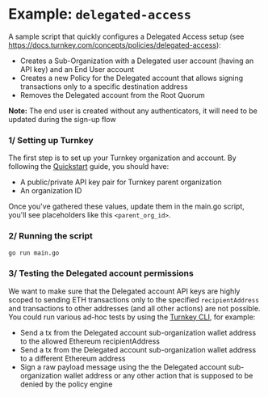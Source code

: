 # Example: `delegated-access`

A sample script that quickly configures a Delegated Access setup (see https://docs.turnkey.com/concepts/policies/delegated-access):

- Creates a Sub-Organization with a Delegated user account (having an API key) and an End User account
- Creates a new Policy for the Delegated account that allows signing transactions only to a specific destination address
- Removes the Delegated account from the Root Quorum

**Note:** The end user is created without any authenticators, it will need to be updated during the sign-up flow

### 1/ Setting up Turnkey

The first step is to set up your Turnkey organization and account. By following the [Quickstart](https://docs.turnkey.com/getting-started/quickstart) guide, you should have:

- A public/private API key pair for Turnkey parent organization
- An organization ID

Once you've gathered these values, update them in the main.go script, you'll see placeholders like this `<parent_org_id>`.

### 2/ Running the script

```bash
go run main.go
```

### 3/ Testing the Delegated account permissions

We want to make sure that the Delegated account API keys are highly scoped to sending ETH transactions only to the specified `recipientAddress` and transactions to other addresses (and all other actions) are not possible.
You could run various ad-hoc tests by using the [Turnkey CLI](https://github.com/tkhq/tkcli), for example:

- Send a tx from the Delegated account sub-organization wallet address to the allowed Ethereum recipientAddress
- Send a tx from the Delegated account sub-organization wallet address to a different Ethereum address
- Sign a raw payload message using the the Delegated account sub-organization wallet address or any other action that is supposed to be denied by the policy engine